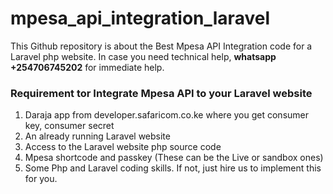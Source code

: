 # mpesa_api_integration_laravel
This Github repository is about the Best Mpesa API Integration code for a Laravel php website.
In case you need technical help, <b>whatsapp +254706745202</b> for immediate help.
<h3>Requirement tor Integrate Mpesa API to your Laravel website</h3>
<ol>
<li>Daraja app from developer.safaricom.co.ke where you get consumer key, consumer secret</li>
<li>An already running Laravel website</li>
<li>Access to the Laravel website php source code</li>
<li>Mpesa shortcode and passkey (These can be the Live or sandbox ones)</li>
<li>Some Php and Laravel coding skills. If not, just hire us to implement this for you. </li>


  
</ol>
